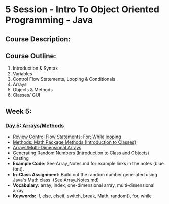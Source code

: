 # 5 Session - Intro To Object Oriented Programming - Java

## Course Description:

## Course Outline:
1. Introduction & Syntax
2. Variables
3. Control Flow Statements, Looping & Conditionals
4. Arrays
5. Objects & Methods
6. Classes/ GUI

## Week 5:


### [Day 5: Arrays/Methods](https://github.com/Jay4stem/IntroToObjectOrientedDesign/blob/master/Week5/ReadMe/Arrays_Notes.md)
- [Review Control Flow Statements; For; While looping](https://github.com/Jay4stem/IntroToObjectOrientedDesign/blob/master/Week5/ReadMe/Review.md)
- [Methods: Math Package Methods (Introduction to Classes)](https://github.com/Jay4stem/IntroToObjectOrientedDesign/blob/master/Week5/ReadMe/Arrays_Notes.md#methods)
- [Arrays/Multi-Dimensional Arrays](https://github.com/Jay4stem/IntroToObjectOrientedDesign/blob/master/Week5/ReadMe/Arrays_Notes.md#arrays)
- Generating Random Numbers (Introduction to Class and Objects) 
- Casting
- **Example Code:** See Array_Notes.md for example links in the notes (blue font). 
- **In-Class Assignment:** Build out the random number generated using Java's Math class. (See Array_Notes.md)
- **Vocabulary:** array, index, one-dimensional array, multi-dimensional array
- **Keywords:** if, else, elseif, switch, break, Math, random(), for, while

